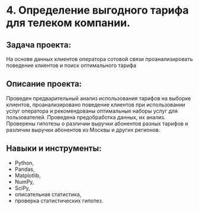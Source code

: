 # 4. Определение выгодного тарифа для телеком компании.

## Задача проекта: 
На основе данных клиентов оператора сотовой связи проанализировать поведение клиентов и поиск оптимального тарифа

## Описание проекта: 
Проведен предварительный анализ использования тарифов на выборке клиентов, проанализировано поведение клиентов при использовании услуг оператора и
рекомендованы оптимальные наборы услуг для пользователей. Проведена предобработка данных, их анализ. Проверены гипотезы о различии выручки абонентов разных тарифов и 
различии выручки абонентов из Москвы и других регионов.

## Навыки и инструменты: 
- Python,
- Pandas,
- Matplotlib,
- NumPy,
- SciPy,
- описательная статистика,
- проверка статистических гипотез.
